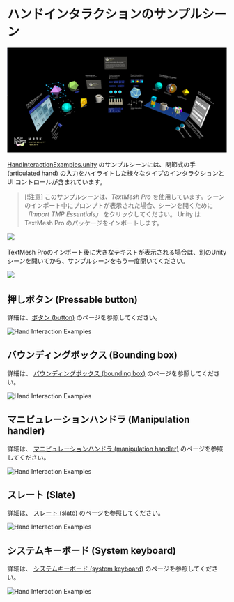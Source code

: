 # ハンドインタラクションのサンプルシーン #

![Hand Interaction Examples](../Documentation/Images/MRTK_Examples.png)

[HandInteractionExamples.unity](https://github.com/Microsoft/MixedRealityToolkit-Unity/blob/mrtk_release/Assets/MixedRealityToolkit.Examples/Demos/HandTracking/Scenes/HandInteractionExamples.unity) のサンプルシーンには、関節式の手 (articulated hand) の入力をハイライトした様々なタイプのインタラクションと UI コントロールが含まれています。

> [!注意]
> このサンプルシーンは、*TextMesh Pro* を使用しています。シーンのインポート中にプロンプトが表示された場合、シーンを開くために *「Import TMP Essentials」* をクリックしてください。 Unity は TextMesh Pro のパッケージをインポートします。

<img src="../Documentation/Images/HandInteractionExamples/MRTK_Examples_TMP2.png" width="450">

TextMesh Proのインポート後に大きなテキストが表示される場合は、別のUnityシーンを開いてから、サンプルシーンをもう一度開いてください。

<img src="../Documentation/Images/HandInteractionExamples/MRTK_Examples_TMP1.png" width="350">

## 押しボタン (Pressable button) ##

詳細は、[ボタン (button)](README_Button.md) のページを参照してください。

![Hand Interaction Examples](../Documentation/Images/HandInteractionExamples/MRTK_Examples_PressTouch.png)

## バウンディングボックス (Bounding box) ##

詳細は、 [バウンディングボックス (bounding box)](README_BoundingBox.md) のページを参照してください。

![Hand Interaction Examples](../Documentation/Images/HandInteractionExamples/MRTK_Examples_BoundingBox.png)

## マニピュレーションハンドラ (Manipulation handler) ##

詳細は、 [マニピュレーションハンドラ (manipulation handler)](README_ManipulationHandler.md) のページを参照してください。

![Hand Interaction Examples](../Documentation/Images/HandInteractionExamples/MRTK_Examples_Manipulation.png)

## スレート (Slate) ##

詳細は、 [スレート (slate)](README_Slate.md) のページを参照してください。

![Hand Interaction Examples](../Documentation/Images/HandInteractionExamples/MRTK_Examples_Slate.png)

## システムキーボード (System keyboard) ##

詳細は、 [システムキーボード (system keyboard)](README_SystemKeyboard.md) のページを参照してください。

![Hand Interaction Examples](../Documentation/Images/HandInteractionExamples/MRTK_Examples_Keyboard.png)
